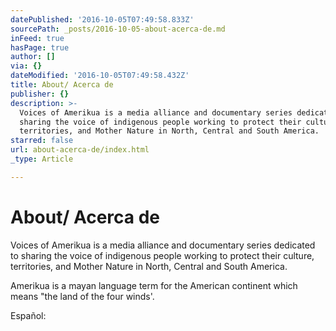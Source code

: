 ```yaml
---
datePublished: '2016-10-05T07:49:58.833Z'
sourcePath: _posts/2016-10-05-about-acerca-de.md
inFeed: true
hasPage: true
author: []
via: {}
dateModified: '2016-10-05T07:49:58.432Z'
title: About/ Acerca de
publisher: {}
description: >-
  Voices of Amerikua is a media alliance and documentary series dedicated to
  sharing the voice of indigenous people working to protect their culture,
  territories, and Mother Nature in North, Central and South America.
starred: false
url: about-acerca-de/index.html
_type: Article

---
```

# About/ Acerca de

Voices of Amerikua is a media alliance and documentary series dedicated to sharing the voice of indigenous people working to protect their culture, territories, and Mother Nature in North, Central and South America.

Amerikua is a mayan language term for the American continent which means "the land of the four winds'.

Español: